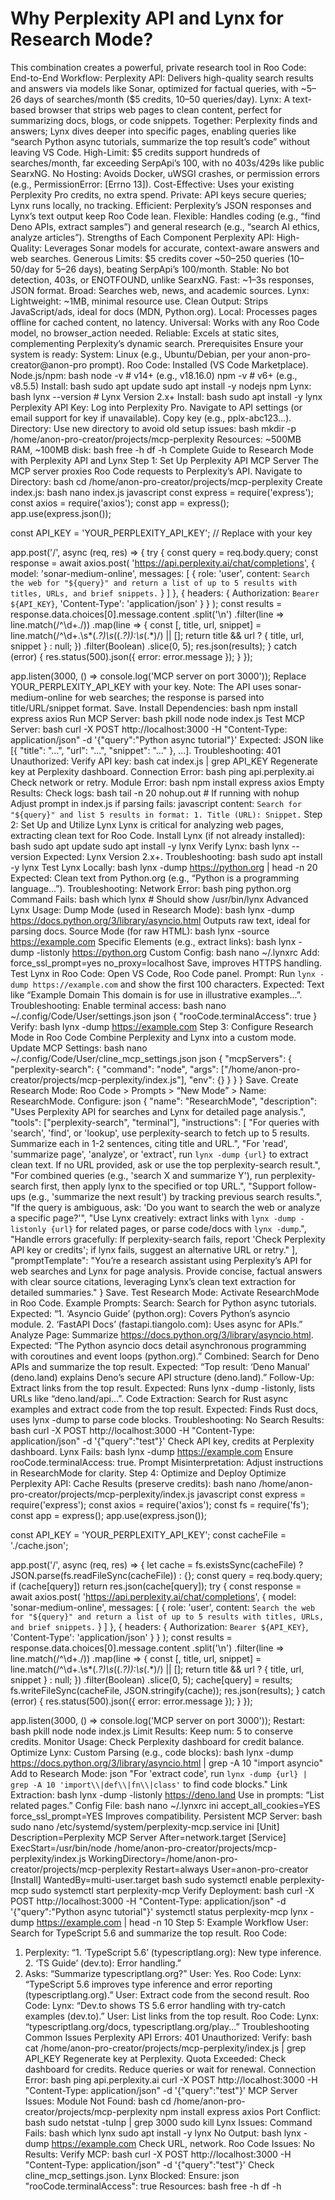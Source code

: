 # Why Perplexity API and Lynx for Research Mode?
This combination creates a powerful, private research tool in Roo Code:
End-to-End Workflow:
Perplexity API: Delivers high-quality search results and answers via models like Sonar, optimized for factual queries, with ~5–26 days of searches/month ($5 credits, 10–50 queries/day).
Lynx: A text-based browser that strips web pages to clean content, perfect for summarizing docs, blogs, or code snippets.
Together: Perplexity finds and answers; Lynx dives deeper into specific pages, enabling queries like “search Python async tutorials, summarize the top result’s code” without leaving VS Code.
High-Limit: $5 credits support hundreds of searches/month, far exceeding SerpApi’s 100, with no 403s/429s like public SearxNG.
No Hosting: Avoids Docker, uWSGI crashes, or permission errors (e.g., PermissionError: [Errno 13]).
Cost-Effective: Uses your existing Perplexity Pro credits, no extra spend.
Private: API keys secure queries; Lynx runs locally, no tracking.
Efficient: Perplexity’s JSON responses and Lynx’s text output keep Roo Code lean.
Flexible: Handles coding (e.g., “find Deno APIs, extract samples”) and general research (e.g., “search AI ethics, analyze articles”).
Strengths of Each Component
Perplexity API:
High-Quality: Leverages Sonar models for accurate, context-aware answers and web searches.
Generous Limits: $5 credits cover ~50–250 queries (10–50/day for 5–26 days), beating SerpApi’s 100/month.
Stable: No bot detection, 403s, or ENOTFOUND, unlike SearxNG.
Fast: ~1–3s responses, JSON format.
Broad: Searches web, news, and academic sources.
Lynx:
Lightweight: ~1MB, minimal resource use.
Clean Output: Strips JavaScript/ads, ideal for docs (MDN, Python.org).
Local: Processes pages offline for cached content, no latency.
Universal: Works with any Roo Code model, no browser_action needed.
Reliable: Excels at static sites, complementing Perplexity’s dynamic search.
Prerequisites
Ensure your system is ready:
System: Linux (e.g., Ubuntu/Debian, per your anon-pro-creator@anon-pro prompt).
Roo Code: Installed (VS Code Marketplace).
Node.js/npm:
bash
node -v  # v14+ (e.g., v18.16.0)
npm -v   # v6+ (e.g., v8.5.5)
Install:
bash
sudo apt update
sudo apt install -y nodejs npm
Lynx:
bash
lynx --version  # Lynx Version 2.x+
Install:
bash
sudo apt install -y lynx
Perplexity API Key:
Log into Perplexity Pro.
Navigate to API settings (or email support for key if unavailable).
Copy key (e.g., pplx-abc123...).
Directory:
Use new directory to avoid old setup issues:
bash
mkdir -p /home/anon-pro-creator/projects/mcp-perplexity
Resources: ~500MB RAM, ~100MB disk:
bash
free -h
df -h
Complete Guide to Research Mode with Perplexity API and Lynx
Step 1: Set Up Perplexity API MCP Server
The MCP server proxies Roo Code requests to Perplexity’s API.
Navigate to Directory:
bash
cd /home/anon-pro-creator/projects/mcp-perplexity
Create index.js:
bash
nano index.js
javascript
const express = require('express');
const axios = require('axios');
const app = express();
app.use(express.json());

const API_KEY = 'YOUR_PERPLEXITY_API_KEY'; // Replace with your key

app.post('/', async (req, res) => {
  try {
    const query = req.body.query;
    const response = await axios.post(
      'https://api.perplexity.ai/chat/completions',
      {
        model: 'sonar-medium-online',
        messages: [
          {
            role: 'user',
            content: `Search the web for "${query}" and return a list of up to 5 results with titles, URLs, and brief snippets.`
          }
        ]
      },
      {
        headers: {
          Authorization: `Bearer ${API_KEY}`,
          'Content-Type': 'application/json'
        }
      }
    );
    const results = response.data.choices[0].message.content
      .split('\n')
      .filter(line => line.match(/^\d+\./))
      .map(line => {
        const [, title, url, snippet] = line.match(/^\d+\.\s*(.*?)\s*\((.*?)\):\s*(.*)/) || [];
        return title && url ? { title, url, snippet } : null;
      })
      .filter(Boolean)
      .slice(0, 5);
    res.json(results);
  } catch (error) {
    res.status(500).json({ error: error.message });
  }
});

app.listen(3000, () => console.log('MCP server on port 3000'));
Replace YOUR_PERPLEXITY_API_KEY with your key.
Note: The API uses sonar-medium-online for web searches; the response is parsed into title/URL/snippet format.
Save.
Install Dependencies:
bash
npm install express axios
Run MCP Server:
bash
pkill node
node index.js
Test MCP Server:
bash
curl -X POST http://localhost:3000 -H "Content-Type: application/json" -d '{"query":"Python async tutorial"}'
Expected: JSON like [{ "title": "...", "url": "...", "snippet": "..." }, ...].
Troubleshooting:
401 Unauthorized:
Verify API key:
bash
cat index.js | grep API_KEY
Regenerate key at Perplexity dashboard.
Connection Error:
bash
ping api.perplexity.ai
Check network or retry.
Module Error:
bash
npm install express axios
Empty Results:
Check logs:
bash
tail -n 20 nohup.out  # If running with nohup
Adjust prompt in index.js if parsing fails:
javascript
content: `Search for "${query}" and list 5 results in format: 1. Title (URL): Snippet.`
Step 2: Set Up and Utilize Lynx
Lynx is critical for analyzing web pages, extracting clean text for Roo Code.
Install Lynx (if not already installed):
bash
sudo apt update
sudo apt install -y lynx
Verify Lynx:
bash
lynx --version
Expected: Lynx Version 2.x+.
Troubleshooting:
bash
sudo apt install -y lynx
Test Lynx Locally:
bash
lynx -dump https://python.org | head -n 20
Expected: Clean text from Python.org (e.g., “Python is a programming language...”).
Troubleshooting:
Network Error:
bash
ping python.org
Command Fails:
bash
which lynx  # Should show /usr/bin/lynx
Advanced Lynx Usage:
Dump Mode (used in Research Mode):
bash
lynx -dump https://docs.python.org/3/library/asyncio.html
Outputs raw text, ideal for parsing docs.
Source Mode (for raw HTML):
bash
lynx -source https://example.com
Specific Elements (e.g., extract links):
bash
lynx -dump -listonly https://python.org
Custom Config:
bash
nano ~/.lynxrc
Add:
force_ssl_prompt=yes
no_proxy=localhost
Save, improves HTTPS handling.
Test Lynx in Roo Code:
Open VS Code, Roo Code panel.
Prompt:
Run `lynx -dump https://example.com` and show the first 100 characters.
Expected: Text like “Example Domain This domain is for use in illustrative examples...”.
Troubleshooting:
Enable terminal access:
bash
nano ~/.config/Code/User/settings.json
json
{
  "rooCode.terminalAccess": true
}
Verify:
bash
lynx -dump https://example.com
Step 3: Configure Research Mode in Roo Code
Combine Perplexity and Lynx into a custom mode.
Update MCP Settings:
bash
nano ~/.config/Code/User/cline_mcp_settings.json
json
{
  "mcpServers": {
    "perplexity-search": {
      "command": "node",
      "args": ["/home/anon-pro-creator/projects/mcp-perplexity/index.js"],
      "env": {}
    }
  }
}
Save.
Create Research Mode:
Roo Code > Prompts > “New Mode” > Name: ResearchMode.
Configure:
json
{
  "name": "ResearchMode",
  "description": "Uses Perplexity API for searches and Lynx for detailed page analysis.",
  "tools": ["perplexity-search", "terminal"],
  "instructions": [
    "For queries with 'search', 'find', or 'lookup', use perplexity-search to fetch up to 5 results. Summarize each in 1-2 sentences, citing title and URL.",
    "For 'read', 'summarize page', 'analyze', or 'extract', run `lynx -dump {url}` to extract clean text. If no URL provided, ask or use the top perplexity-search result.",
    "For combined queries (e.g., 'search X and summarize Y'), run perplexity-search first, then apply lynx to the specified or top URL.",
    "Support follow-ups (e.g., 'summarize the next result') by tracking previous search results.",
    "If the query is ambiguous, ask: 'Do you want to search the web or analyze a specific page?'",
    "Use Lynx creatively: extract links with `lynx -dump -listonly {url}` for related pages, or parse code/docs with `lynx -dump`.",
    "Handle errors gracefully: If perplexity-search fails, report 'Check Perplexity API key or credits'; if lynx fails, suggest an alternative URL or retry."
  ],
  "promptTemplate": "You’re a research assistant using Perplexity’s API for web searches and Lynx for page analysis. Provide concise, factual answers with clear source citations, leveraging Lynx’s clean text extraction for detailed summaries."
}
Save.
Test Research Mode:
Activate ResearchMode in Roo Code.
Example Prompts:
Search:
Search for Python async tutorials.
Expected: “1. ‘Asyncio Guide’ (python.org): Covers Python’s asyncio module. 2. ‘FastAPI Docs’ (fastapi.tiangolo.com): Uses async for APIs.”
Analyze Page:
Summarize https://docs.python.org/3/library/asyncio.html.
Expected: “The Python asyncio docs detail asynchronous programming with coroutines and event loops (python.org).”
Combined:
Search for Deno APIs and summarize the top result.
Expected: “Top result: ‘Deno Manual’ (deno.land) explains Deno’s secure API structure (deno.land).”
Follow-Up:
Extract links from the top result.
Expected: Runs lynx -dump -listonly, lists URLs like “deno.land/api...”.
Code Extraction:
Search for Rust async examples and extract code from the top result.
Expected: Finds Rust docs, uses lynx -dump to parse code blocks.
Troubleshooting:
No Search Results:
bash
curl -X POST http://localhost:3000 -H "Content-Type: application/json" -d '{"query":"test"}'
Check API key, credits at Perplexity dashboard.
Lynx Fails:
bash
lynx -dump https://example.com
Ensure rooCode.terminalAccess: true.
Prompt Misinterpretation:
Adjust instructions in ResearchMode for clarity.
Step 4: Optimize and Deploy
Optimize Perplexity API:
Cache Results (preserve credits):
bash
nano /home/anon-pro-creator/projects/mcp-perplexity/index.js
javascript
const express = require('express');
const axios = require('axios');
const fs = require('fs');
const app = express();
app.use(express.json());

const API_KEY = 'YOUR_PERPLEXITY_API_KEY';
const cacheFile = './cache.json';

app.post('/', async (req, res) => {
  let cache = fs.existsSync(cacheFile) ? JSON.parse(fs.readFileSync(cacheFile)) : {};
  const query = req.body.query;
  if (cache[query]) return res.json(cache[query]);
  try {
    const response = await axios.post(
      'https://api.perplexity.ai/chat/completions',
      {
        model: 'sonar-medium-online',
        messages: [
          {
            role: 'user',
            content: `Search the web for "${query}" and return a list of up to 5 results with titles, URLs, and brief snippets.`
          }
        ]
      },
      {
        headers: {
          Authorization: `Bearer ${API_KEY}`,
          'Content-Type': 'application/json'
        }
      }
    );
    const results = response.data.choices[0].message.content
      .split('\n')
      .filter(line => line.match(/^\d+\./))
      .map(line => {
        const [, title, url, snippet] = line.match(/^\d+\.\s*(.*?)\s*\((.*?)\):\s*(.*)/) || [];
        return title && url ? { title, url, snippet } : null;
      })
      .filter(Boolean)
      .slice(0, 5);
    cache[query] = results;
    fs.writeFileSync(cacheFile, JSON.stringify(cache));
    res.json(results);
  } catch (error) {
    res.status(500).json({ error: error.message });
  }
});

app.listen(3000, () => console.log('MCP server on port 3000'));
Restart:
bash
pkill node
node index.js
Limit Results: Keep num: 5 to conserve credits.
Monitor Usage: Check Perplexity dashboard for credit balance.
Optimize Lynx:
Custom Parsing (e.g., code blocks):
bash
lynx -dump https://docs.python.org/3/library/asyncio.html | grep -A 10 "import asyncio"
Add to Research Mode:
json
"For 'extract code', run `lynx -dump {url} | grep -A 10 'import\\|def\\|fn\\|class'` to find code blocks."
Link Extraction:
bash
lynx -dump -listonly https://deno.land
Use in prompts: “List related pages.”
Config File:
bash
nano ~/.lynxrc
ini
accept_all_cookies=YES
force_ssl_prompt=YES
Improves compatibility.
Persistent MCP Server:
bash
sudo nano /etc/systemd/system/perplexity-mcp.service
ini
[Unit]
Description=Perplexity MCP Server
After=network.target
[Service]
ExecStart=/usr/bin/node /home/anon-pro-creator/projects/mcp-perplexity/index.js
WorkingDirectory=/home/anon-pro-creator/projects/mcp-perplexity
Restart=always
User=anon-pro-creator
[Install]
WantedBy=multi-user.target
bash
sudo systemctl enable perplexity-mcp
sudo systemctl start perplexity-mcp
Verify Deployment:
bash
curl -X POST http://localhost:3000 -H "Content-Type: application/json" -d '{"query":"Python async tutorial"}'
systemctl status perplexity-mcp
lynx -dump https://example.com | head -n 10
Step 5: Example Workflow
User: Search for TypeScript 5.6 and summarize the top result.
Roo Code:
1. Perplexity: “1. ‘TypeScript 5.6’ (typescriptlang.org): New type inference. 2. ‘TS Guide’ (dev.to): Error handling.”
2. Asks: “Summarize typescriptlang.org?”
User: Yes.
Roo Code: Lynx: “TypeScript 5.6 improves type inference and error reporting (typescriptlang.org).”
User: Extract code from the second result.
Roo Code: Lynx: “Dev.to shows TS 5.6 error handling with try-catch examples (dev.to).”
User: List links from the top result.
Roo Code: Lynx: “typescriptlang.org/docs, typescriptlang.org/play...”
Troubleshooting Common Issues
Perplexity API Errors:
401 Unauthorized:
Verify:
bash
cat /home/anon-pro-creator/projects/mcp-perplexity/index.js | grep API_KEY
Regenerate key at Perplexity.
Quota Exceeded:
Check dashboard for credits.
Reduce queries or wait for renewal.
Connection Error:
bash
ping api.perplexity.ai
curl -X POST http://localhost:3000 -H "Content-Type: application/json" -d '{"query":"test"}'
MCP Server Issues:
Module Not Found:
bash
cd /home/anon-pro-creator/projects/mcp-perplexity
npm install express axios
Port Conflict:
bash
sudo netstat -tulnp | grep 3000
sudo kill <pid>
Lynx Issues:
Command Fails:
bash
which lynx
sudo apt install -y lynx
No Output:
bash
lynx -dump https://example.com
Check URL, network.
Roo Code Issues:
No Results:
Verify MCP:
bash
curl -X POST http://localhost:3000 -H "Content-Type: application/json" -d '{"query":"test"}'
Check cline_mcp_settings.json.
Lynx Blocked:
Ensure:
json
"rooCode.terminalAccess": true
Resources:
bash
free -h
df -h